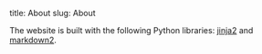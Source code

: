 title: About
slug: About

The website is built with the following Python libraries: [jinja2](https://jinja.palletsprojects.com/en/stable/) and [markdown2](https://github.com/trentm/python-markdown2).